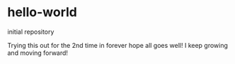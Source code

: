 # hello-world
initial repository

Trying this out for the 2nd time in forever
hope all goes well! I keep growing and moving forward!
